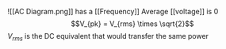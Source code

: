 ![[AC Diagram.png]]
has a [[Frequency]]
Average [[voltage]] is 0
$$V_{pk} = V_{rms} \times \sqrt{2}$$$V_{rms}$ is the DC equivalent that would transfer the same power